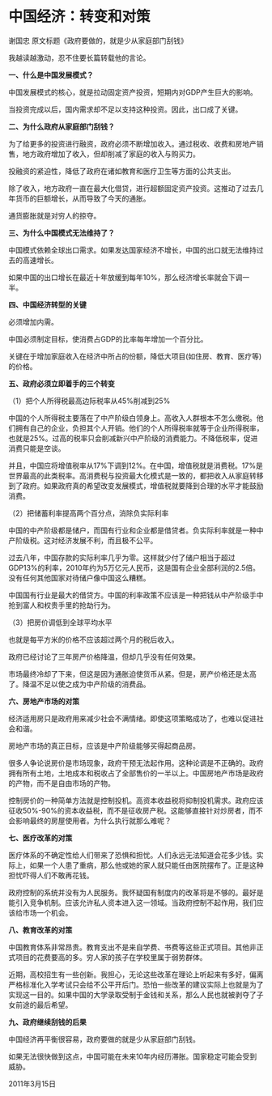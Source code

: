 # 中国经济：转变和对策

谢国忠 原文标题《政府要做的，就是少从家庭部门刮钱》

我越读越激动，忍不住要长篇转载他的言论。

**一、什么是中国发展模式？**

中国发展模式的核心，就是拉动固定资产投资，短期内对GDP产生巨大的影响。

当投资完成以后，国内需求却不足以支持这种投资。因此，出口成了关键。

**二、为什么政府从家庭部门刮钱？**

为了给更多的投资进行融资，政府必须不断增加收入。通过税收、收费和房地产销售，地方政府增加了收入，但却削减了家庭的收入与购买力。

投融资的紧迫性，降低了政府在诸如教育和医疗卫生等方面的公共支出。

除了收入，地方政府一直在最大化借贷，进行超额固定资产投资。这推动了过去几年货币的巨额增长，从而导致了今天的通胀。

通货膨胀就是对穷人的掠夺。

**三、为什么中国模式无法维持了？**

中国模式依赖全球出口需求。如果发达国家经济不增长，中国的出口就无法维持过去的高速增长。

如果中国的出口增长在最近十年放缓到每年10%，那么经济增长率就会下调一半。

**四、中国经济转型的关键**

必须增加内需。

中国必须制定目标，使消费占GDP的比率每年增加一个百分比。

关键在于增加家庭收入在经济中所占的份额，降低大项目(如住房、教育、医疗等)的价格。

**五、政府必须立即着手的三个转变**

（1）把个人所得税最高边际税率从45%削减到25%

中国的个人所得税主要落在了中产阶级白领身上。高收入人群根本不怎么缴税。他们拥有自己的企业，负担其个人开销。他们的个人所得税率就等于企业所得税率，也就是25%。过高的税率只会削减新兴中产阶级的消费能力。不降低税率，促进消费只能是空谈。

并且，中国应将增值税率从17%下调到12%。在中国，增值税就是消费税。17%是世界最高的此类税率。高消费税与投资最大化模式是一致的，都把收入从家庭转移到了政府。如果政府真的希望改变发展模式，增值税就要降到合理的水平才能鼓励消费。

（2）把储蓄利率提高两个百分点，消除负实际利率

中国的中产阶级都是储户，而国有行业和企业都是借贷者。负实际利率就是一种中产阶级税。这对经济发展不利，而且极不公平。

过去八年，中国存款的实际利率几乎为零。这样就少付了储户相当于超过GDP13%的利率，2010年约为5万亿元人民币，这是国有企业全部利润的2.5倍。没有任何其他国家对待储户像中国这么糟糕。

中国国有行业是最大的借贷方。中国的利率政策不应该是一种把钱从中产阶级手中抢到富人和权贵手里的抢劫行为。

（3）把房价调低到全球平均水平

也就是每平方米的价格不应该超过两个月的税后收入。

政府已经讨论了三年房产价格降温，但却几乎没有任何效果。

市场最终冷却了下来，但这是因为通胀迫使货币从紧。但是，房产价格还是太高了。降温不足以使之成为中产阶级的消费品。

**六、房地产市场的对策**

经济适用房只是政府用来减少社会不满情绪。即使这项策略成功了，也难以促进社会和谐。

房地产市场的真正目标，应该是中产阶级能够买得起商品房。

很多人争论说房价是市场现象，政府干预无法起作用。这种论调是不正确的。政府拥有所有土地，土地成本和税收占了全部售价的一半以上。中国房地产市场是政府的产物，而不是自由市场的产物。

控制房价的一种简单方法就是控制投机。高资本收益税将抑制投机需求。政府应该征收50%-90%的资本收益税，而不是征收房产税。这能够直接针对炒房者，而不会影响最终的房屋使用者。为什么执行就那么难呢？

**七、医疗改革的对策**

医疗体系的不确定性给人们带来了恐惧和担忧。人们永远无法知道会花多少钱。实际上，如果一个人患了重病，那么他或她的家人就只能任由医院摆布了。正是这种担忧吓得人们不敢再花钱。

政府控制的系统并没有为人民服务。我怀疑国有制度内的改革将是不够的。最好是能引入竞争机制。应该允许私人资本进入这一领域。当政府控制不起作用，我们应该给市场一个机会。

**八、教育改革的对策**

中国教育体系非常昂贵。教育支出不是来自学费、书费等这些正式项目。其他非正式项目的花费要高的多。穷人家的孩子在学校里属于弱势群体。

近期，高校招生有一些创新。我担心，无论这些改革在理论上听起来有多好，偏离严格标准化入学考试只会给不公平开后门。恐怕一些改革的建议实际上也就是为了实现这一目的。如果中国的大学录取受制于金钱和关系，那么人民也就被剥夺了子女前途的最后希望。

**九、政府继续刮钱的后果**

中国经济再平衡很容易，政府要做的就是少从家庭部门刮钱。

如果无法很快做到这点，中国可能在未来10年内经历滞胀。国家稳定可能会受到威胁。

2011年3月15日
